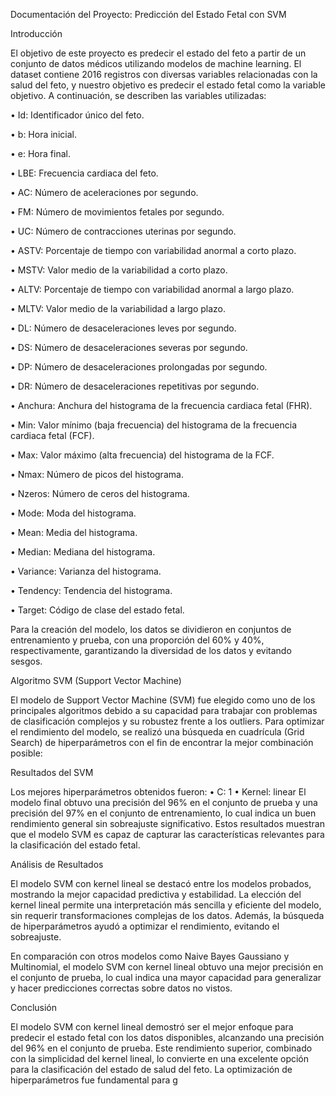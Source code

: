 Documentación del Proyecto: Predicción del Estado Fetal con SVM

Introducción

El objetivo de este proyecto es predecir el estado del feto a partir de un conjunto de 
datos médicos utilizando modelos de machine learning. El dataset contiene 2016 
registros con diversas variables relacionadas con la salud del feto, y nuestro objetivo es 
predecir el estado fetal como la variable objetivo. A continuación, se describen las 
variables utilizadas:

• Id: Identificador único del feto.

• b: Hora inicial.

• e: Hora final.

• LBE: Frecuencia cardiaca del feto.

• AC: Número de aceleraciones por segundo.

• FM: Número de movimientos fetales por segundo.

• UC: Número de contracciones uterinas por segundo.

• ASTV: Porcentaje de tiempo con variabilidad anormal a corto plazo.

• MSTV: Valor medio de la variabilidad a corto plazo.

• ALTV: Porcentaje de tiempo con variabilidad anormal a largo plazo.

• MLTV: Valor medio de la variabilidad a largo plazo.

• DL: Número de desaceleraciones leves por segundo.

• DS: Número de desaceleraciones severas por segundo.

• DP: Número de desaceleraciones prolongadas por segundo.

• DR: Número de desaceleraciones repetitivas por segundo.

• Anchura: Anchura del histograma de la frecuencia cardiaca fetal (FHR).

• Min: Valor mínimo (baja frecuencia) del histograma de la frecuencia cardiaca fetal (FCF).

• Max: Valor máximo (alta frecuencia) del histograma de la FCF.

• Nmax: Número de picos del histograma.

• Nzeros: Número de ceros del histograma.

• Mode: Moda del histograma.

• Mean: Media del histograma.

• Median: Mediana del histograma.

• Variance: Varianza del histograma.

• Tendency: Tendencia del histograma.

• Target: Código de clase del estado fetal.

Para la creación del modelo, los datos se dividieron en conjuntos de entrenamiento y 
prueba, con una proporción del 60% y 40%, respectivamente, garantizando la 
diversidad de los datos y evitando sesgos.

Algoritmo SVM (Support Vector Machine)

El modelo de Support Vector Machine (SVM) fue elegido como uno de los principales 
algoritmos debido a su capacidad para trabajar con problemas de clasificación 
complejos y su robustez frente a los outliers. Para optimizar el rendimiento del modelo, 
se realizó una búsqueda en cuadrícula (Grid Search) de hiperparámetros con el fin de 
encontrar la mejor combinación posible:

Resultados del SVM

Los mejores hiperparámetros obtenidos fueron:
• C: 1
• Kernel: linear
El modelo final obtuvo una precisión del 96% en el conjunto de prueba y una precisión 
del 97% en el conjunto de entrenamiento, lo cual indica un buen rendimiento general 
sin sobreajuste significativo. Estos resultados muestran que el modelo SVM es capaz 
de capturar las características relevantes para la clasificación del estado fetal.

Análisis de Resultados

El modelo SVM con kernel lineal se destacó entre los modelos probados, mostrando la 
mejor capacidad predictiva y estabilidad. La elección del kernel lineal permite una 
interpretación más sencilla y eficiente del modelo, sin requerir transformaciones 
complejas de los datos. Además, la búsqueda de hiperparámetros ayudó a optimizar el 
rendimiento, evitando el sobreajuste.

En comparación con otros modelos como Naive Bayes Gaussiano y Multinomial, el 
modelo SVM con kernel lineal obtuvo una mejor precisión en el conjunto de prueba, lo 
cual indica una mayor capacidad para generalizar y hacer predicciones correctas sobre 
datos no vistos.

Conclusión

El modelo SVM con kernel lineal demostró ser el mejor enfoque para predecir el estado 
fetal con los datos disponibles, alcanzando una precisión del 96% en el conjunto de 
prueba. Este rendimiento superior, combinado con la simplicidad del kernel lineal, lo 
convierte en una excelente opción para la clasificación del estado de salud del feto. La 
optimización de hiperparámetros fue fundamental para g
